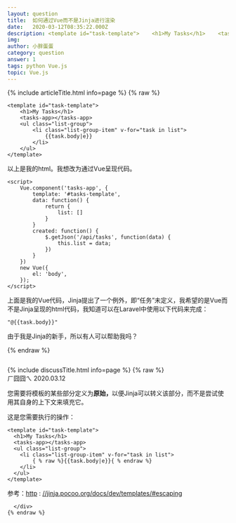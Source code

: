 ```yaml
---
layout: question
title:  如何通过Vue而不是Jinja进行渲染
date:   2020-03-12T08:35:22.000Z
description: <template id="task-template">    <h1>My Tasks</h1>    <tasks-app></tasks-ap...
img: 
author: 小胖蛋蛋
category: question
answer: 1
tags: python Vue.js
topic: Vue.js
---
```

<div class="article-root">
  <div class="article">
    {% include articleTitle.html info=page %}
    {% raw %}
    <div class="article-content"><pre><code>&lt;template id="task-template"&gt;<font></font>
    &lt;h1&gt;My Tasks&lt;/h1&gt;<font></font>
    &lt;tasks-app&gt;&lt;/tasks-app&gt;<font></font>
    &lt;ul class="list-group"&gt;<font></font>
        &lt;li class="list-group-item" v-for="task in list"&gt;<font></font>
            {{task.body|e}}<font></font>
        &lt;/li&gt;<font></font>
    &lt;/ul&gt;<font></font>
&lt;/template&gt;<font></font>
</code></pre>

<p><font style="vertical-align: inherit;"><font style="vertical-align: inherit;">以上是我的html。</font><font style="vertical-align: inherit;">我想改为通过Vue呈现代码。</font></font></p>

<pre><code>&lt;script&gt;<font></font>
    Vue.component('tasks-app', {<font></font>
        template: '#tasks-template',<font></font>
        data: function() {<font></font>
            return {<font></font>
                list: []<font></font>
            }<font></font>
        }<font></font>
        created: function() {<font></font>
            $.getJson('/api/tasks', function(data) {<font></font>
                this.list = data;<font></font>
            })<font></font>
        }<font></font>
    })<font></font>
    new Vue({<font></font>
        el: 'body',<font></font>
    });<font></font>
&lt;/script&gt;<font></font>
</code></pre>

<p><font style="vertical-align: inherit;"><font style="vertical-align: inherit;">上面是我的Vue代码，Jinja提出了一个例外，即“任务”未定义，我希望的是Vue而不是Jinja呈现的html代码，我知道可以在Laravel中使用以下代码来完成：</font></font></p>

<pre><code>"@{{task.body}}"
</code></pre>

<p><font style="vertical-align: inherit;"><font style="vertical-align: inherit;">由于我是Jinja的新手，所以有人可以帮助我吗？</font></font></p></div>
    {% endraw %}
  </div>
  <p style="height: 0;width:0;overflow: hidden;"> 第1150篇《如何通过Vue而不是Jinja进行渲染》来自Winter(https://github.com/aiyld/aiyld.github.io)的站点</p>
  <div class="discuss-wrapper">
    {% include discussTitle.html info=page %}
    {% raw %}
    <div class="discuss-item">
        <div class="discuss-parent">
          <div class="discuss-meta">
            <span class="discuss-user">ㄏ囧囧ㄟ</span>
            <span class="discuss-time">2020.03.12</span>
          </div>
          <div class="discuss-comment"><p><font style="vertical-align: inherit;"><font style="vertical-align: inherit;">您需要将模板的某些部分定义为</font></font><strong><font style="vertical-align: inherit;"><font style="vertical-align: inherit;">原始，</font></font></strong><font style="vertical-align: inherit;"><font style="vertical-align: inherit;">以便Jinja可以转义该部分，而不是尝试使用其自身的上下文来填充它。</font></font></p>

<p><font style="vertical-align: inherit;"><font style="vertical-align: inherit;">这是您需要执行的操作：</font></font></p>

<pre><code>&lt;template id="task-template"&gt;<font></font>
  &lt;h1&gt;My Tasks&lt;/h1&gt;<font></font>
  &lt;tasks-app&gt;&lt;/tasks-app&gt;<font></font>
  &lt;ul class="list-group"&gt;<font></font>
    &lt;li class="list-group-item" v-for="task in list"&gt;<font></font>
        { % raw %}{{task.body|e}}{ % endraw %}<font></font>
    &lt;/li&gt;<font></font>
  &lt;/ul&gt;<font></font>
&lt;/template&gt;<font></font>
</code></pre>

<p><font style="vertical-align: inherit;"><font style="vertical-align: inherit;">参考：</font><a href="http://jinja.pocoo.org/docs/dev/templates/#escaping" rel="noreferrer"><font style="vertical-align: inherit;">http</font></a><font style="vertical-align: inherit;"> : </font></font><a href="http://jinja.pocoo.org/docs/dev/templates/#escaping" rel="noreferrer"><font style="vertical-align: inherit;"><font style="vertical-align: inherit;">//jinja.pocoo.org/docs/dev/templates/#escaping</font></font></a></p></div>
        </div>
        
      </div>
    {% endraw %}
  </div>
<div>
